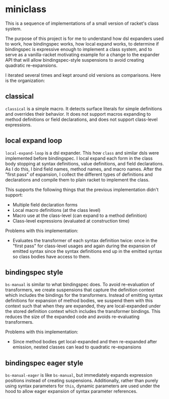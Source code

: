 miniclass
=========
This is a sequence of implementations of a small version of racket's class system.

The purpose of this project is for me to understand how dsl expanders used to work,
how bindingspec works, how local expand works, to determine if bindingspec is expressive enough
to implement a class system, and to serve as a vanilla-racket motivating example for a change to the
expander API that will allow bindingspec-style suspensions to avoid creating quadratic re-expansions.

I iterated several times and kept around old versions as comparisons. Here is the organization:

## classical

`classical` is a simple macro. It detects surface literals for simple definitions and overrides their behavior.
It does not support macros expanding to method definitions or field declarations, and does not support class-level expressions.

## local expand loop

`local-expand-loop` is a dsl expander. This how `class` and similar dsls were implemented before bindingspec.
I local expand each form in the class body stopping at syntax definitions,
value definitions, and field declarations. As I do this, I bind field names, method names, and macro names.
After the "first pass" of expansion, I collect the different types of definitions and declarations and compile them to plain
racket to implement the class.

This supports the following things that the previous implementation didn't support:

- Multiple field declaration forms
- Local macro definitions (at the class level)
- Macro use at the class-level (can expand to a method definition)
- Class-level expressions (evaluated at construction time)

Problems with this implementation:

- Evaluates the transformer of each syntax definition twice: once in the "first pass" for class-level usages and again
during the expansion of emitted syntax since the syntax definitions end up in the emitted syntax so class bodies have access to them.

## bindingspec style

`bs-manual` is similar to what bindingspec does. To avoid re-evaluation of transformers, we create suspensions that capture the definition context which
includes the bindings for the transformers. Instead of emitting syntax definitions for expansion of method bodies, we suspend them with this context such that
when they are expanded, they are local-expanded under the stored definition context which includes the transformer bindings. This reduces the size of the expanded
code and avoids re-evaluating transformers.

Problems with this implementation:

- Since method bodies get local-expanded and then re-expanded after emission, nested classes can lead to quadratic re-expansions

## bindingspec eager style

`bs-manual-eager` is like `bs-manual`, but immediately expands expression positions instead of creating suspensions.
Additionally, rather than purely using syntax parameters for `this`, dynamic parameters are used under the hood to allow eager
expansion of syntax parameter references. 
